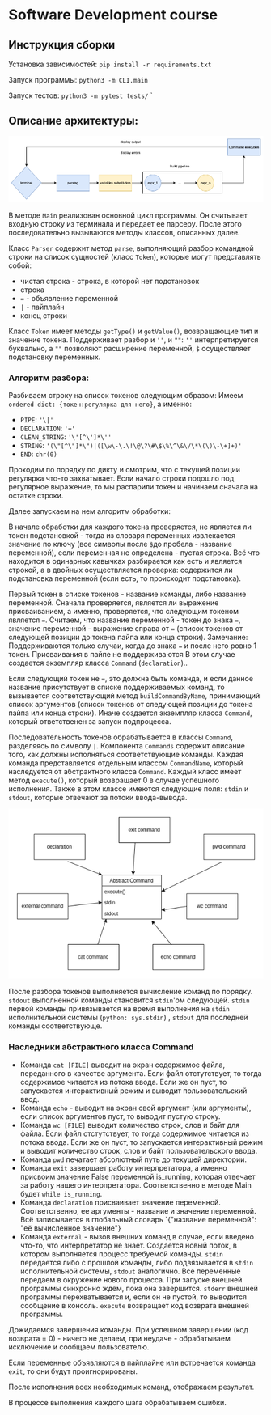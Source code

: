 # Software Development course

## Инструкция сборки

Установка зависимостей: `pip install -r requirements.txt`

Запуск программы: `python3 -m CLI.main`

Запуск тестов: `python3 -m pytest tests/`
`

## Описание архитектуры:

![Architecture](diagram.png)

В методе `Main` реализован основной цикл программы. Он считывает входную строку из терминала и передает ее парсеру.
После этого последовательно вызываются методы классов, описанных далее.

Класс `Parser` содержит метод `parse`, выполняющий разбор командной строки на список сущностей (класс `Token`), которые
могут представлять собой:

* чистая строка - строка, в которой нет подстановок
* строка
* `=` - объявление переменной
* `|` - пайплайн
* конец строки

Класс `Token` имеет методы `getType()` и `getValue()`, возвращающие тип и значение токена. Поддерживает разбор и `''`,
и `""`: `''` интерпретируется буквально, а `""` позволяют расширение переменной, `$` осуществляет подстановку
переменных.

### Алгоритм разбора:

Разбиваем строку на список токенов следующим образом:
Имеем `ordered dict: {токен:регулярка для него}`, а именно:

* `PIPE`: `'\|'`
* `DECLARATION`: `'='`
* `CLEAN_STRING`: `'\'[^\']*\''`
* `STRING`: `'(\"[^\"]*\")|([\w\-\.\!\@\?\#\$\%\^\&\/\*\(\)\-\+]+)'`
* `END`: `chr(0)`

Проходим по порядку по дикту и смотрим, что с текущей позиции регулярка что-то захватывает. Если начало строки подошло под регулярное выражение,
то мы распарили токен и начинаем сначала на остатке строки.

Далее запускаем на нем алгоритм обработки:

В начале обработки для каждого токена проверяется, не является ли токен подстановкой - тогда из словаря переменных
извлекается значение по ключу (все символы после `$`до пробела - название переменной), если переменная не определена -
пустая строка. Всё что находится в одинарных кавычках разбирается как есть и является строкой, а в двойных
осуществляется проверка: содержится ли подстановка переменной (если есть, то происходит подстановка).

Первый токен в списке токенов - название команды, либо название переменной. Сначала проверяется, является ли выражение
присваиванием, а именно, проверяется, что следующим токеном является `=`. Считаем, что название переменной - токен до
знака `=`, значение переменной - выражение справа от `=` (список токенов от следующей позиции до токена пайпа или конца
строки). Замечание:
Поддерживаются только случаи, когда до знака `=` и после него ровно 1 токен. Присваивания в пайпе не поддерживаются В
этом случае создается экземпляр класса `Command` (`declaration`)..

Если следующий токен не `=`, это должна быть команда, и если данное название присутствует в списке поддерживаемых
команд, то вызывается соответствующий метод `buildCommandByName`, принимающий список аргументов (список токенов от
следующей позиции до токена пайпа или конца строки). Иначе создается экземпляр класса `Command`, который ответственен за
запуск подпроцесса.

Последовательность токенов обрабатывается в классы `Command`, разделяясь по символу `|`. Компонента `Commands` содержит
описание того, как должны исполняться соответствующие команды. Каждая команда представляется отдельным
классом `CommandName`, который наследуется от абстрактного класса `Command`. Каждый класс имеет метод `execute()`,
который возвращает 0 в случае успешного исполнения. Также в этом классе имеются следующие поля: `stdin` и `stdout`,
которые отвечают за потоки ввода-вывода.

![Classes](classes.png)

После разбора токенов выполняется вычисление команд по порядку. `stdout` выполненной команды становится `stdin`'ом
следующей.
`stdin` первой команды привязывается на время выполнения на `stdin` исполнительной системы (`python: sys.stdin`)
, `stdout` для последней команды соответствующе.

### Наследники абстрактного класса Command

* Команда `cat [FILE]` выводит на экран содержимое файла, переданного в качестве аргумента. Если файл отстутствует, то
  тогда содержимое читается из потока ввода. Если же он пуст, то запускается интерактивный режим и выводит
  пользовательский ввод.
* Команда `echo`  - выводит на экран свой аргумент (или аргументы), если список аргументов пуст, то выводит пустую
  строку.
* Команда `wc [FILE]` выводит количество строк, слов и байт для файла. Если файл отстутствует, то тогда содержимое
  читается из потока ввода. Если же он пуст, то запускается интерактивный режим и выводит количество строк, слов и байт
  пользовательского ввода.
* Команда `pwd` печатает абсолютный путь до текущей директории.
* Команда `exit` завершает работу интерпретатора, а именно присвоим значение False переменной is_running, которая
  отвечает за работу нашего интерпретатора. Соответственно в методе Main будет `while is_running`.
* Команда `declaration` присваивает значение переменной. Соответственно, ее аргументы - название и значение переменной.
  Всё записывается в глобальный словарь `{"название переменной": "её вычисленное значение"}
* Команда `external` - вызов внешних команд в случае, если введено что-то, что интерпретатор не знает. Создается новый
  поток, в котором выполняется процесс требуемой команды.  `stdin` передается либо с прошлой команды, либо подвязывается
  в `stdin` исполнительной системы, `stdout` аналогично. Все переменные передаем в окружение нового процесса. При
  запуске внешней программы синхронно ждём, пока она завершится. `stderr` внешней программы перехватывается и, если он
  не пустой, то выводится сообщение в консоль. `execute` возвращает код возврата внешней программы.

Дожидаемся завершения команды. При успешном завершении (код возврата = 0) - ничего не делаем, при неудаче - обрабатываем
исключение и сообщаем пользователю.

Если переменные объявляются в пайплайне или встречается команда `exit`, то они будут проигнорированы.

После исполнения всех необходимых команд, отображаем результат.

В процессе выполнения каждого шага обрабатываем ошибки.

